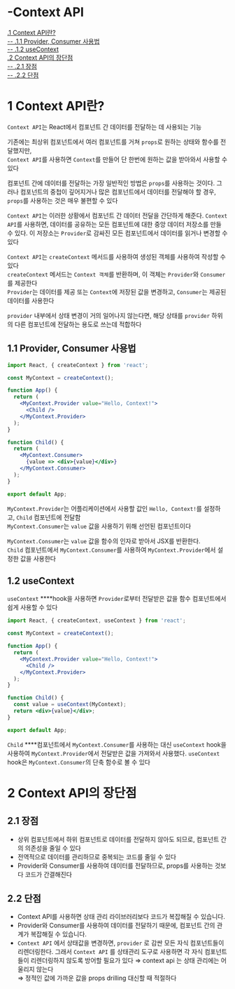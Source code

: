 # -Context API
[.1 Context API란?](#1-context-api란)  
[-- .1.1 Provider, Consumer 사용법](#11-provider-consumer-사용법)  
[-- .1.2 useContext](#12-usecontext)  
[.2 Context API의 장단점](#2-context-api의-장단점)  
[-- .2.1 장점](#21-장점)  
[-- .2.2 단점](#22-단점)  

# 1 Context API란?

`Context API`는 React에서 컴포넌트 간 데이터를 전달하는 데 사용되는 기능

기존에는 최상위 컴포넌트에서 여러 컴포넌트를 거쳐 `props`로 원하는 상태와 함수를 전달했지만,  
`Context API`를 사용하면 `Context`를 만들어 단 한번에 원하는 값을 받아와서 사용할 수 있다   

컴포넌트 간에 데이터를 전달하는 가장 일반적인 방법은 `props`를 사용하는 것이다. 그러나 컴포넌트의 중첩이 깊어지거나 많은 컴포넌트에서 데이터를 전달해야 할 경우, `props`를 사용하는 것은 매우 불편할 수 있다  

`Context API`는 이러한 상황에서 컴포넌트 간 데이터 전달을 간단하게 해준다. `Context API`를 사용하면, 데이터를 공유하는 모든 컴포넌트에 대한 중앙 데이터 저장소를 만들 수 있다. 이 저장소는 `Provider`로 감싸진 모든 컴포넌트에서 데이터를 읽거나 변경할 수 있다  

`Context API`는 `createContext` 메서드를 사용하여 생성된 객체를 사용하여 작성할 수  있다  
`createContext` 메서드는 `Context 객체`를 반환하며, 이 객체는 `Provider`와 `Consumer`를 제공한다  
`Provider`는 데이터를 제공 또는 `Context`에 저장된 값을 변경하고, `Consumer`는 제공된 데이터를 사용한다  

`provider` 내부에서 상태 변경이 거의 일어나지 않는다면, 해당 상태를 `provider` 하위의 다른 컴포넌트에 전달하는 용도로 쓰는데 적합하다  

## 1.1 Provider, Consumer 사용법

```jsx
import React, { createContext } from 'react';

const MyContext = createContext();

function App() {
  return (
    <MyContext.Provider value="Hello, Context!">
      <Child />
    </MyContext.Provider>
  );
}

function Child() {
  return (
    <MyContext.Consumer>
      {value => <div>{value}</div>}
    </MyContext.Consumer>
  );
}

export default App;
```

`MyContext.Provider`는 어플리케이션에서 사용할 값인 `Hello, Context!`를 설정하고, `Child`
 컴포넌트에 전달함    
`MyContext.Consumer`는 `value` 값을 사용하기 위해 선언된 컴포넌트이다  

`MyContext.Consumer`는 `value` 값을 함수의 인자로 받아서 JSX를 반환한다.  
`Child` 컴포넌트에서 `MyContext.Consumer`를 사용하여 `MyContext.Provider`에서 설정한 값을 사용한다  

## 1.2 useContext

`useContext` ****hook을 사용하면 `Provider`로부터 전달받은 값을 함수 컴포넌트에서 쉽게 사용할 수 있다  

```jsx
import React, { createContext, useContext } from 'react';

const MyContext = createContext();

function App() {
  return (
    <MyContext.Provider value="Hello, Context!">
      <Child />
    </MyContext.Provider>
  );
}

function Child() {
  const value = useContext(MyContext);
  return <div>{value}</div>;
}

export default App;
```

`Child` ****컴포넌트에서 `MyContext.Consumer`를 사용하는 대신 `useContext` hook을 사용하여 `MyContext.Provider`에서 전달받은 값을 가져와서 사용했다. `useContext` hook은 `MyContext.Consumer`의 단축 함수로 볼 수 있다  

# 2 Context API의 장단점

## 2.1 장점

- 상위 컴포넌트에서 하위 컴포넌트로 데이터를 전달하지 않아도 되므로, 컴포넌트 간의 의존성을 줄일 수 있다
- 전역적으로 데이터를 관리하므로 중복되는 코드를 줄일 수 있다
- Provider와 Consumer를 사용하여 데이터를 전달하므로, props를 사용하는 것보다 코드가 간결해진다

## 2.2 단점

- Context API를 사용하면 상태 관리 라이브러리보다 코드가 복잡해질 수 있습니다.
- Provider와 Consumer를 사용하여 데이터를 전달하기 때문에, 컴포넌트 간의 관계가 복잡해질 수 있습니다.
- `Context API` 에서 상태값을 변경하면, `provider` 로 감싼 모든 자식 컴포넌트들이 리렌더링한다. 그래서 `Context API` 를 상태관리 도구로 사용하면 각 자식 컴포넌트들이 리렌더링하지 않도록 방어할 필요가 있다
⇒ context api 는 상태 관리에는 어울리지 않는다  
⇒ 정적인 값에 가까운 값을 props drilling 대신할 때 적절하다